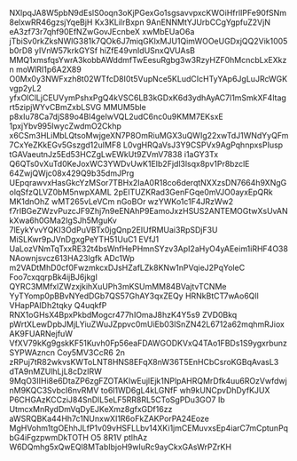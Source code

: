 NXlpqJA8W5pbN9dEslS0oqn3oKjPGexGo1sgsavvpxcKWOiHfrlIPFe90fSNm8elxwRR46gzsjYqeBjH
Kx3KLilrBxpn 9AnENNMtYJUrbCCgYgpfuZ2VjN eA3zf73r7qhf90EfNZwGovJEcnbeX xwMbEUaO6a
jTbiSv0rkZksNWlG381k7QOk6J7miqGKlxMJU1QimWOOeUGDxjQQ2Vik1005b0rD8 yIVnW57krkGYSf
hiZfE49vnIdUSnxQVUAsB MMQ1xmsfqsYwrA3kobbAWddmfTwEesuRgbg3w3RzyHZF0hMcncbLxEXkzn
moWlRI1p6A2X89 O0Mx0y3NWFxzh8t02WTfcD8I0t5VupNce5KLudCIcHTyYAp6JgLuJRcWGKvgp2yL2
yfxOlClLjCEUVymPshxPgQ4kVSC6LB3kGDxK6d3ydhAyAC7l1mSmkXF4ltagrt5zipjWYvCBmZxbLSVG
MMUM5ble p8xIu78Ca7djS89o4Bl4geIwVQL2udC6nc0u9KMM7EKsxE 1pxjYbv995IwycZwdmO2Ckhp
x6CSm3HLiMbLQtsoMwjgeXN7P8OmRiuMGX3uQWIg22xwTdJ1WNdYyQFm7CxYeZKkEGv5Gszgd12uIMF8
L0vgHRQaVsJ3Y9CSPVx9AgPqhnpxsPIusp tGAVaeutnJz5Ed53HCZgLwEWkUt9ZVmV7838 i1aGY3Tx
Q6QTs0vXuTd0KeJoxWC3YWDvUwK1EIb2Fjdl3lsqx8pv1Pr8bzclE 64ZwjQWjc08x429Q9b35dmJPrg
UEpqrawvxHasGkcYzMSor7TBHx2IaA0R18co6derqtNXXzsDN7664h9XNgGolqSfzQLVZ0bM5nwpXAML
2pEITUZKRad3GenFGqe0mVJO0ayxEpQRk MK1dnOhZ wMT265vLeVCm nGoBOr wzYWKo1c1F4JRzWw2
f7rIBGeZWzvPuzcJF9Zhj7n9eENAhP9EamoJxzHSUS2ANTEMOGtwXsUvANkXwa6h0GMa2IgSJh5MguKv
7lEykYvvYQKI3OdPuVBTx0jgQnp2EIUfRMUai3RpSDjF3U MiSLKwr9pJVnDgxgPeYTH51UuC1 EVfJ1
UaLozVNmTqTxxRE32t4bsWnfHePHmnSYzv3ApI2aHyO4yAEeim1iRHF4O38NAownjsvcz613HA23lgfk
ADc1Wp m2VADtMhD0cf0FwzmkcxDJsHZafLZk8KNw1nPVqieJ2PqYoleC Foo7cxqqrpBk4ijBJ6jkgI
QYRC3MMfxlZWzxjkihXuUPh3mKSUmMM84BVajtvTCNMe YyTYomp0pBBvNYedDGb7QS57GhAY3qxZEQy
HRNkBtCT7wAo6Qll VHapPAIDh2tqky Q4uqkfP RNX1oGHsX4BpxPkbdMogcr477hIOmaJ8hzK4Y5s9
ZVD0Bkq pWrtXLewDpbJMjLYiuZWuJZppvc0mUiEb03ISnZN42L6712a62mqhmRJioxAK9FUARNejfuW
VfXV79kKg9gskKF51Kuvh0Fp56eaFDAWGODKVxQ4TAo1FBDs1S9ygxrbunzSYPWAzncn Coy5MV3CcR6
2n zRPuj7tR82wkvsKWToLNT8HNS8EFqX8nW36T5EnHCbCsroKGBqAvasL3 dTA9nMZUlhLjL8cDzIRW
9MqO3IIHi8e6DtaZP6zgFZOTAKIwEujlEjk1NPlpAHRQMrDfk4uu6ROzVwfdwjnM9KQC3SvbcI6nvRMV
to6l1WD6gL4kLGNfF wh9kUNCpvDhDyfKJUX P6CHGAzKCCziJ84SnDlL5eLF5RR8RL5CToSgPDu3GO7
Ib UtmcxMnRydDmVqDyEJKeXmz8gfxGDf16zz aWSRQBKa44Hh7c1NUnxwXI1R6oFkZAKPorPA24Eoze
MgHVohm1tgOEhhJLfP1v09vHSFLLbv14XKi1jmCEMuvxsEp4iarC7mCptunPqbG4iFgzpwmDkTOTH O5
8R1V ptlhAz W6DQmhg5xQwEQl8MTabIbjoH9wIuRc9ayCkxGAsWrPZrKH
